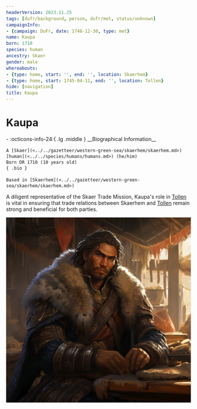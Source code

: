 ```yaml
---
headerVersion: 2023.11.25
tags: [dufr/background, person, dufr/met, status/unknown]
campaignInfo:
- {campaign: DuFr, date: 1748-12-30, type: met}
name: Kaupa
born: 1710
species: human
ancestry: Skaer
gender: male
whereabouts:
- {type: home, start: '', end: '', location: Skaerhem}
- {type: home, start: 1745-04-11, end: '', location: Tollen}
hide: [navigation]
title: Kaupa
---
```

# Kaupa
<div class="grid cards ext-narrow-margin ext-one-column" markdown>
- :octicons-info-24:{ .lg .middle } __Biographical Information__

    A [Skaer](<../../gazetteer/western-green-sea/skaerhem/skaerhem.md>) [human](<../../species/humans/humans.md>) (he/him)  
    Born DR 1710 (10 years old)  
    { .bio }

    Based in [Skaerhem](<../../gazetteer/western-green-sea/skaerhem/skaerhem.md>)
</div>



A diligent representative of the Skaer Trade Mission, Kaupa's role in [Tollen](<../../gazetteer/western-green-sea/tollen/tollen.md>) is vital in ensuring that trade relations between Skaerhem and [Tollen](<../../gazetteer/western-green-sea/tollen/tollen.md>) remain strong and beneficial for both parties.


![Kaupa](../../assets/kaupa.png)
